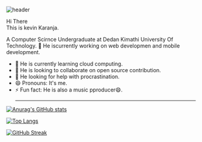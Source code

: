 ###

![header](https://capsule-render.vercel.app/api?type=rect&color=gradient&height=90&section=footer&text=Kevin-Karanja&fontSize=40)

Hi There <br> This is kevin Karanja. <br>

A Computer Scirnce Undergraduate at Dedan Kimathi University Of Technology.
🔭 He iscurrently working on web developmen and mobile development. <br>
- 🌱 He is currently learning cloud computing.<br>
- 👯 He is  looking to collaborate on open source contribution.<br>
- 🤔 He looking for help with procrastination.<br>
- 😄 Pronouns: It's me.<br>
- ⚡ Fun fact: He is also a music pproducer😄.<br><hr>

[![Anurag's GitHub stats](https://github-readme-stats.vercel.app/api?username=karanja019&show_icons=true&theme=radical)](https://github.com/anuraghazra/github-readme-stats)

[![Top Langs](https://github-readme-stats.vercel.app/api/top-langs/?username=karanja019&layout=compact&theme=radical)](https://github.com/anuraghazra/github-readme-stats)

[![GitHub Streak](https://github-readme-streak-stats.herokuapp.com/?user=kabrownie&theme=radical)](https://git.io/streak-stats)
